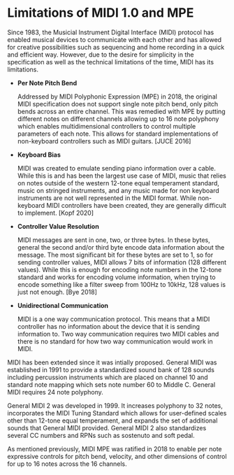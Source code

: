 # Limitations of MIDI 1.0 and MPE

Since 1983, the Musicial Instrument Digital Interface (MIDI) protocol has enabled musical devices to communicate with each other and has allowed for creative possibilities such as sequencing and home recording in a quick and efficient way. However, due to the desire for simplicity in the specification as well as the technical limitations of the time, MIDI has its limitations.

- **Per Note Pitch Bend**
    
    Addressed by MIDI Polyphonic Expression (MPE) in 2018, the original MIDI specification does not support single note pitch bend, only pitch bends across an entire channel. This was remedied with MPE by putting different notes on different channels allowing up to 16 note polyphony which enables multidimensional controllers to control multiple parameters of each note. This allows for standard implementations of non-keyboard controllers such as MIDI guitars. [JUCE 2016]

- **Keyboard Bias**

    MIDI was created to emulate sending piano information over a cable. While this is and has been the largest use case of MIDI, music that relies on notes outside of the western 12-tone equal temperament standard, music on stringed instruments, and any music made for non keyboard instruments are not well represented in the MIDI format. While non-keyboard MIDI controllers have been created, they are generally difficult to implement. [Kopf 2020]

- **Controller Value Resolution**

    MIDI messages are sent in one, two, or three bytes. In these bytes, general the second and/or third byte encode data information about the message. The most significant bit for these bytes are set to 1, so for sending controller values, MIDI allows 7 bits of information (128 different values). While this is enough for encoding note numbers in the 12-tone standard and works for encoding volume information, when trying to encode something like a filter sweep from 100Hz to 10kHz, 128 values is just not enough. [Bye 2018]

- **Unidirectional Communication**

    MIDI is a one way communication protocol. This means that a MIDI controller has no information about the device that it is sending information to. Two way communication requires two MIDI cables and there is no standard for how two way communication would work in MIDI.

MIDI has been extended since it was intially proposed. General MIDI was established in 1991 to provide a standardized sound bank of 128 sounds including percussion instruments which are placed on channel 10 and standard note mapping which sets note number 60 to Middle C. General MIDI requires 24 note polyphony.

General MIDI 2 was developed in 1999. It increases polyphony to 32 notes, incorporates the MIDI Tuning Standard which allows for user-defined scales other than 12-tone equal temperament, and expands the set of additional sounds that General MIDI provided. General MIDI 2 also standardizes several CC numbers and RPNs such as sostenuto and soft pedal.

As mentioned previously, MIDI MPE was ratified in 2018 to enable per note expressive controls for pitch bend, velocity, and other dimensions of control for up to 16 notes across the 16 channels.

